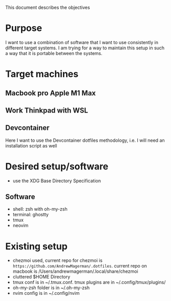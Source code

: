 This document describes the objectives

# Purpose

I want to use a combination of software that I want to use consistently in different target systems. I am trying for a way to maintain this setup in such a way that it is portable between the systems.

# Target machines

## Macbook pro Apple M1 Max

## Work Thinkpad with WSL

## Devcontainer

Here I want to use the Devcontainer dotfiles methodology, i.e. I will need an installation script as well

# Desired setup/software

- use the XDG Base Directory Specification

## Software

- shell: zsh with oh-my-zsh
- terminal: ghostty
- tmux
- neovim

# Existing setup

- chezmoi used, current repo for chezmoi is `https://github.com/AndrewMagerman/.dotfiles`. current repo on macbook is /Users/andrewmagerman/.local/share/chezmoi
- cluttered $HOME Directory
- tmux conf is in ~/.tmux.conf. tmux plugins are in ~/.config/tmux/plugins/
- oh-my-zsh folder is in ~/.oh-my-zsh
- nvim config is in ~/.config/nvim
